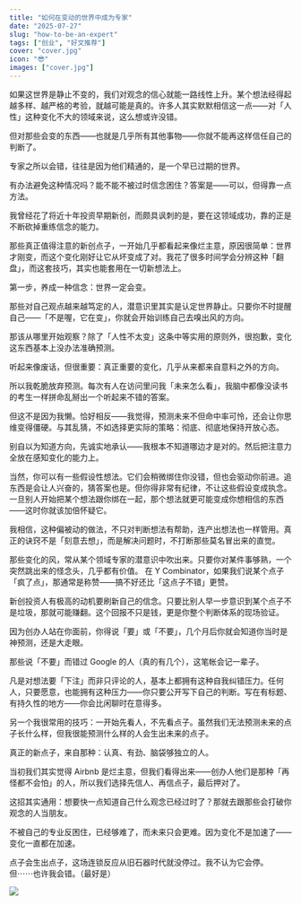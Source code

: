 ```yaml
---
title: "如何在变动的世界中成为专家"
date: "2025-07-27"
slug: "how-to-be-an-expert"
tags: ["创业", "好文推荐"]
cover: "cover.jpg"
icon: "😎"
images: ["cover.jpg"]
---
```

如果这世界是静止不变的，我们对观念的信心就能一路线性上升。某个想法经得起越多样、越严格的考验，就越可能是真的。许多人其实默默相信这一点——对「人性」这种变化不大的领域来说，这么想或许没错。



但对那些会变的东西——也就是几乎所有其他事物——你就不能再这样信任自己的判断了。



专家之所以会错，往往是因为他们精通的，是一个早已过期的世界。



有办法避免这种情况吗？能不能不被过时信念困住？答案是——可以，但得靠一点方法。



我曾经花了将近十年投资早期新创，而颇具讽刺的是，要在这领域成功，靠的正是不断砍掉重练信念的能力。



那些真正值得注意的新创点子，一开始几乎都看起来像烂主意，原因很简单：世界才刚变，而这个变化刚好让它从坏变成了对。我花了很多时间学会分辨这种「翻盘」，而这套技巧，其实也能套用在一切新想法上。



第一步，养成一种信念：世界一定会变。



那些对自己观点越来越笃定的人，潜意识里其实是认定世界静止。只要你不时提醒自己——「不是喔，它在变」，你就会开始训练自己去嗅出风的方向。



那该从哪里开始观察？除了「人性不太变」这条中等实用的原则外，很抱歉，变化这东西基本上没办法准确预测。



听起来像废话，但很重要：真正重要的变化，几乎从来都来自意料之外的方向。



所以我乾脆放弃预测。每次有人在访问里问我「未来怎么看」，我脑中都像没读书的考生一样拼命乱掰出一个听起来不错的答案。



但这不是因为我懒。恰好相反——我觉得，预测未来不但命中率可怜，还会让你思维变得僵硬。与其乱猜，不如选择更实际的策略：彻底、彻底地保持开放心态。



别自以为知道方向，先诚实地承认——我根本不知道哪边才是对的。然后把注意力全放在感知变化的能力上。



当然，你可以有一些假设性想法。它们会稍微绑住你没错，但也会驱动你前进。追东西是会让人兴奋的，猜答案也是。但你得非常有纪律，不让这些假设变成执念。
一旦别人开始把某个想法跟你绑在一起，那个想法就更可能变成你想相信的东西——这时你就该加倍怀疑它。



我相信，这种偏被动的做法，不只对判断想法有帮助，连产出想法也一样管用。真正的诀窍不是「刻意去想」，而是解决问题时，不打断那些莫名冒出来的直觉。



那些变化的风，常从某个领域专家的潜意识中吹出来。只要你对某件事够熟，一个突然跳出来的怪念头，几乎都有价值。
在 Y Combinator，如果我们说某个点子「疯了点」，那通常是称赞——搞不好还比「这点子不错」更赞。



新创投资人有极高的动机要刷新自己的信念。只要比别人早一步意识到某个点子不是垃圾，那就可能赚翻。这个回报不只是钱，更是你整个判断体系的现场验证。



因为创办人站在你面前，你得说「要」或「不要」，几个月后你就会知道你当时是神预测，还是大走眼。



那些说「不要」而错过 Google 的人（真的有几个），这笔帐会记一辈子。



凡是对想法要「下注」而非只评论的人，基本上都拥有这种自我纠错压力。任何人，只要愿意，也能拥有这种压力——你只要公开写下自己的判断。写在有标题、有持久性的地方——你会比闲聊时在意得多。



另一个我很常用的技巧：一开始先看人，不先看点子。虽然我们无法预测未来的点子长什么样，但我很能预测什么样的人会生出未来的点子。



真正的新点子，来自那种：认真、有劲、脑袋够独立的人。



当初我们其实觉得 Airbnb 是烂主意，但我们看得出来——创办人他们是那种「再怪都不会怕」的人，所以我们选择先信人、再信点子，最后押对了。



这招其实通用：想要快一点知道自己什么观念已经过时了？那就去跟那些会打破你观念的人当朋友。



不被自己的专业反困住，已经够难了，而未来只会更难。因为变化不是加速了——变化一直都在加速。



点子会生出点子，这场连锁反应从旧石器时代就没停过。我不认为它会停。
但⋯⋯也许我会错。（最好是）




![](https://prod-files-secure.s3.us-west-2.amazonaws.com/112d0858-5090-4d34-a606-b75eb8d65fd2/46476355-9cf3-4e99-9b7a-3531bc426380/1000202064.png?X-Amz-Algorithm=AWS4-HMAC-SHA256&X-Amz-Content-Sha256=UNSIGNED-PAYLOAD&X-Amz-Credential=ASIAZI2LB466VDKKXRDE%2F20251101%2Fus-west-2%2Fs3%2Faws4_request&X-Amz-Date=20251101T164558Z&X-Amz-Expires=3600&X-Amz-Security-Token=IQoJb3JpZ2luX2VjEGgaCXVzLXdlc3QtMiJHMEUCIDJc9qjvWH77qdL8YhhG1EfrMTg3nZYf%2FrSWdwpDLC3bAiEAlArbrjjpKQHJob7WQToRfPiCCqEHTDRCtpbUtwKZfdYq%2FwMIMRAAGgw2Mzc0MjMxODM4MDUiDKWIo6uap82X4iQfkSrcAxAMaUO1mM77pxC69AhNlR0AYiT4x53IJkbOxQ4Wcm%2BwBiLUe8Cb2%2BnGbVXkOQKOqZq11u2QrRdbJGUP3RCLDKIxNMsPxbe89o46tkiXqIdzM4NdqEuXJ%2BI1inoHC0NuTdkN63JOWNDZPfyjtEQg5sk6ZWWUI%2BtgRjA%2FKJRfHaWF6gjnumwu9gKSd%2B2FyDRgZ5mlrbod5BhYhNcVH%2Ba6Wl3gRnNzyvvvT8BXj1R1WAG1hm5%2Bni%2FlrtMGYD9P97xrgw79Ldjn%2FOx%2B36BQ2GyJuX70WE8LmkVaDncAYwbIh%2Bz2CBNQdpscpW7%2BEFVWQdHSX8m7Mj8O8el9qURCocNtz6IlgbGWHFEYsMbRtrqX7G1uvn7cnnruDM34YCfml%2BIOpRy1%2BsCoYkQUFjpxvaQIUgFtRWApSLtmS54jyUbPGYAkMcqSjFkfY5YsQWpUIH8RrMESlCyNDwE%2B7P62Pd8t3t8SC0cUJ1OzFPABWvXKhSOFG7iwkK2QhqqoKq3%2FLzLLSzeuT6r%2FQfghdEAR%2BXmGH4RAHKF0eu9%2FysNkZWvoT8G%2Bn9%2BDtc9cS%2B%2BzR6C9JBU8uGh4peDuaaR95pabCZ2L4TlYFj%2B5dLDIeCzlHWzpKWvXlHtGuyIXAT2cUJXgMKbTmMgGOqUBEJMNXRqnOL20IFOLQx0m%2FUPPd5kLY1PYSgnKZkNmdtRzoW5cVfriLO3r7txGTM2b2cDu5a7VsWpnoUMj8%2FyDlHjyGVWLFkVRB7qyIqWwUTpKXUXAdxbwA1qfrwlTif2dEI%2BqPP75PfdcV0Cjgqro98110NXy5WVMRpJyfac6JmPVZwSEu6gKzJKThDtpSr9mRy3ZR1D40F%2B1Gu8sWAo8B5T%2B2uaX&X-Amz-Signature=01d981638f21bb10b0218415ecc923e93cd20991e11806d7d44a69d2c7bdab5c&X-Amz-SignedHeaders=host&x-amz-checksum-mode=ENABLED&x-id=GetObject)

